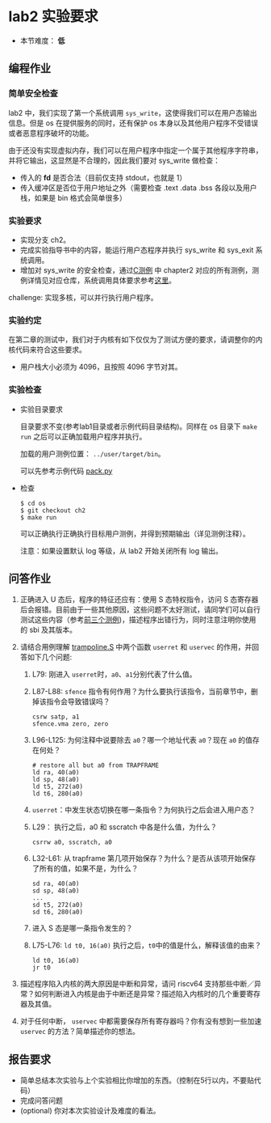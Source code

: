 # lab2 实验要求

- 本节难度： **低** 

## 编程作业

### 简单安全检查

lab2 中，我们实现了第一个系统调用 `sys_write`，这使得我们可以在用户态输出信息。但是 os 在提供服务的同时，还有保护 os 本身以及其他用户程序不受错误或者恶意程序破坏的功能。

由于还没有实现虚拟内存，我们可以在用户程序中指定一个属于其他程序字符串，并将它输出，这显然是不合理的，因此我们要对 sys_write 做检查：

- 传入的 **fd** 是否合法（目前仅支持 stdout，也就是 1）
- 传入缓冲区是否位于用户地址之外（需要检查 .text .data .bss 各段以及用户栈，如果是 bin 格式会简单很多）

### 实验要求

- 实现分支 ch2。
- 完成实验指导书中的内容，能运行用户态程序并执行 sys_write 和 sys_exit 系统调用。
- 增加对 sys_write 的安全检查，通过[C测例](https://github.com/DeathWish5/riscvos-c-tests) 中 chapter2 对应的所有测例，测例详情见对应仓库，系统调用具体要求参考[这里](https://github.com/DeathWish5/riscvos-c-tests/blob/main/guide.md#lab2)。

challenge: 实现多核，可以并行执行用户程序。

### 实验约定

在第二章的测试中，我们对于内核有如下仅仅为了测试方便的要求，请调整你的内核代码来符合这些要求。

* 用户栈大小必须为 4096，且按照 4096 字节对其。

### 实验检查

- 实验目录要求

    目录要求不变(参考lab1目录或者示例代码目录结构)。同样在 os 目录下 `make run` 之后可以正确加载用户程序并执行。

    加载的用户测例位置： `../user/target/bin`。

    可以先参考示例代码 [pack.py](https://github.com/DeathWish5/ucore-Tutorial/blob/ch2/kernel/pack.py)

- 检查

    ```console
    $ cd os
    $ git checkout ch2
    $ make run
    ```
    可以正确执行正确执行目标用户测例，并得到预期输出（详见测例注释）。

    注意：如果设置默认 log 等级，从 lab2 开始关闭所有 log 输出。

## 问答作业

1. 正确进入 U 态后，程序的特征还应有：使用 S 态特权指令，访问 S 态寄存器后会报错。目前由于一些其他原因，这些问题不太好测试，请同学们可以自行测试这些内容（参考[前三个测例](https://github.com/DeathWish5/rCore_tutorial_tests/tree/master/user/src/bin))，描述程序出错行为，同时注意注明你使用的 sbi 及其版本。

2. 请结合用例理解 [trampoline.S](https://github.com/DeathWish5/ucore-Tutorial/blob/ch2/kernel/trampoline.S) 中两个函数 `userret` 和 `uservec` 的作用，并回答如下几个问题:

    1. L79: 刚进入 `userret`时，`a0`、`a1`分别代表了什么值。 

    1. L87-L88: `sfence` 指令有何作用？为什么要执行该指令，当前章节中，删掉该指令会导致错误吗？
        ```
        csrw satp, a1
        sfence.vma zero, zero
        ```

    1. L96-L125: 为何注释中说要除去 `a0`？哪一个地址代表 `a0`？现在 `a0` 的值存在何处？
        ```assembly
        # restore all but a0 from TRAPFRAME
        ld ra, 40(a0)
        ld sp, 48(a0)
        ld t5, 272(a0)
        ld t6, 280(a0)
        ```

    1. `userret`：中发生状态切换在哪一条指令？为何执行之后会进入用户态？

    1. L29： 执行之后，a0 和 sscratch 中各是什么值，为什么？
        ```assembly
        csrrw a0, sscratch, a0
        ```

    1. L32-L61: 从 trapframe 第几项开始保存？为什么？是否从该项开始保存了所有的值，如果不是，为什么？
        ```assembly
        sd ra, 40(a0)
        sd sp, 48(a0)
        ...
        sd t5, 272(a0)
        sd t6, 280(a0)
        ```

    1. 进入 S 态是哪一条指令发生的？

    1. L75-L76: `ld t0, 16(a0)` 执行之后，`t0`中的值是什么，解释该值的由来？
        ```assembly
        ld t0, 16(a0)
        jr t0
        ```

3. 描述程序陷入内核的两大原因是中断和异常，请问 riscv64 支持那些中断／异常？如何判断进入内核是由于中断还是异常？描述陷入内核时的几个重要寄存器及其值。

4. 对于任何中断， `uservec` 中都需要保存所有寄存器吗？你有没有想到一些加速 `uservec` 的方法？简单描述你的想法。


## 报告要求

* 简单总结本次实验与上个实验相比你增加的东西。（控制在5行以内，不要贴代码）
* 完成问答问题
* (optional) 你对本次实验设计及难度的看法。
